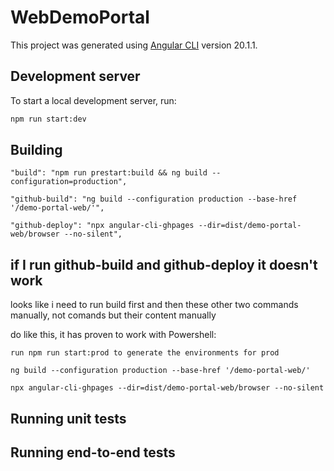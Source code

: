 # WebDemoPortal

This project was generated using [Angular CLI](https://github.com/angular/angular-cli) version 20.1.1.

## Development server

To start a local development server, run:

```bash
npm run start:dev
```

## Building

```
"build": "npm run prestart:build && ng build --configuration=production",
```

```
"github-build": "ng build --configuration production --base-href '/demo-portal-web/'",
```

```
"github-deploy": "npx angular-cli-ghpages --dir=dist/demo-portal-web/browser --no-silent",
```

## if I run github-build and github-deploy it doesn't work

looks like i need to run build first and then
these other two commands manually, not comands but their content manually

do like this, it has proven to work with Powershell:

```
run npm run start:prod to generate the environments for prod
```

```
ng build --configuration production --base-href '/demo-portal-web/'
```

```
npx angular-cli-ghpages --dir=dist/demo-portal-web/browser --no-silent
```

## Running unit tests

## Running end-to-end tests
